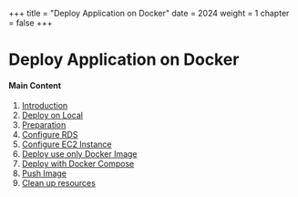 +++
title = "Deploy Application on Docker"
date = 2024
weight = 1
chapter = false
+++

# Deploy Application on Docker



#### Main Content

1. [Introduction](1-introduction/)
2. [Deploy on Local](2-deploy-local/)
3. [Preparation](3-preparation/)
4. [Configure RDS](4-configure-rds/)
5. [Configure EC2 Instance](5-configure-ec2/)
6. [Deploy use only Docker Image](6-docker-image/)
7. [Deploy with Docker Compose](7-docker-compose/)
8. [Push Image](8-push-image/)
9. [Clean up resources](9-clean-up/)
<!-- need to remove parenthesis for path in Hugo 0.88.1 for Windows-->